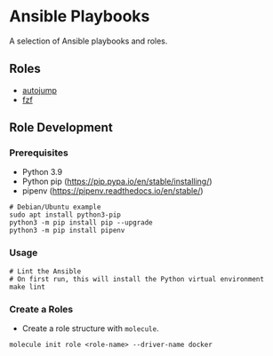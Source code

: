 # Ansible Playbooks

A selection of Ansible playbooks and roles.

## Roles

- [autojump](https://github.com/wting/autojump)
- [fzf](https://github.com/junegunn/fzf#installation)

## Role Development

### Prerequisites

* Python 3.9
* Python pip (https://pip.pypa.io/en/stable/installing/)
* pipenv (https://pipenv.readthedocs.io/en/stable/)

```shell
# Debian/Ubuntu example
sudo apt install python3-pip
python3 -m pip install pip --upgrade
python3 -m pip install pipenv
```

### Usage

```shell
# Lint the Ansible
# On first run, this will install the Python virtual environment
make lint
```

### Create a Roles

* Create a role structure with `molecule`.

```shell
molecule init role <role-name> --driver-name docker
```
